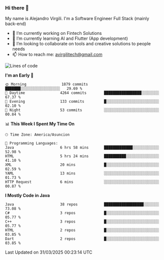 ### Hi there 👋

My name is Alejandro Virgili. I'm a Software Engineer Full Stack (mainly back-end)


- 🔭 I’m currently working on Fintech Solutions
- 🌱 I’m currently learning AI and Flutter (App development)
- 👯 I’m looking to collaborate on tools and creative solutions to people needs
- 📫 How to reach me: avirgilitech@gmail.com
  
<!--START_SECTION:waka-->
![Lines of code](https://img.shields.io/badge/From%20Hello%20World%20I%27ve%20Written-712.8%20thousand%20lines%20of%20code-blue)

**I'm an Early 🐤** 

```text
🌞 Morning                1879 commits        ███████░░░░░░░░░░░░░░░░░░   29.69 % 
🌆 Daytime                4264 commits        █████████████████░░░░░░░░   67.37 % 
🌃 Evening                133 commits         █░░░░░░░░░░░░░░░░░░░░░░░░   02.10 % 
🌙 Night                  53 commits          ░░░░░░░░░░░░░░░░░░░░░░░░░   00.84 % 
```


📊 **This Week I Spent My Time On** 

```text
🕑︎ Time Zone: America/Asuncion

💬 Programming Languages: 
Java                     6 hrs 58 mins       █████████████░░░░░░░░░░░░   52.98 % 
HTML                     5 hrs 24 mins       ██████████░░░░░░░░░░░░░░░   41.10 % 
XML                      20 mins             █░░░░░░░░░░░░░░░░░░░░░░░░   02.59 % 
YAML                     13 mins             ░░░░░░░░░░░░░░░░░░░░░░░░░   01.73 % 
HTTP Request             6 mins              ░░░░░░░░░░░░░░░░░░░░░░░░░   00.87 % 
```

**I Mostly Code in Java** 

```text
Java                     38 repos            ██████████████████░░░░░░░   73.08 % 
C#                       3 repos             █░░░░░░░░░░░░░░░░░░░░░░░░   05.77 % 
C++                      3 repos             █░░░░░░░░░░░░░░░░░░░░░░░░   05.77 % 
HTML                     2 repos             █░░░░░░░░░░░░░░░░░░░░░░░░   03.85 % 
Dart                     2 repos             █░░░░░░░░░░░░░░░░░░░░░░░░   03.85 % 
```




 Last Updated on 31/03/2025 00:23:14 UTC
<!--END_SECTION:waka-->
